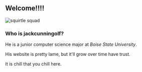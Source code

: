 ## Welcome!!!!  
![squirtle squad](https://images.nintendolife.com/c5b944549291a/squirtlesquad.original.jpg)

### Who is jackcunningolf?
He is a junior computer science major at _Boise State University_.

His website is pretty lame, but it'll grow over time have trust.

It is chill that you chill here.
